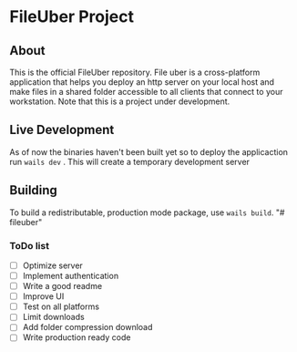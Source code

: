 # FileUber Project

## About

This is the official FileUber repository. File uber is a cross-platform application that helps you deploy an http server on your local host and make files in a shared folder accessible to all clients that connect to your workstation.
Note that this is a project under development.

## Live Development

As of now the binaries haven't been built yet so to deploy the applicaction run `wails dev` . This will create a temporary development server

## Building

To build a redistributable, production mode package, use `wails build`.
"# fileuber" 

### ToDo list

- [ ] Optimize server
- [ ] Implement authentication
- [ ] Write a good readme
- [ ] Improve UI
- [ ] Test on all platforms
- [ ] Limit downloads
- [ ] Add folder compression download
- [ ] Write production ready code
